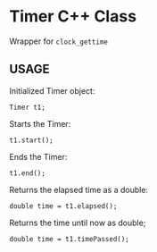 # Timer C++ Class

Wrapper for `clock_gettime`

## USAGE
Initialized Timer object:

	Timer t1;

Starts the Timer:

	t1.start();

Ends the Timer:

	t1.end();

Returns the elapsed time as a double:

	double time = t1.elapsed();

Returns the time until now as double;

	double time = t1.timePassed();
